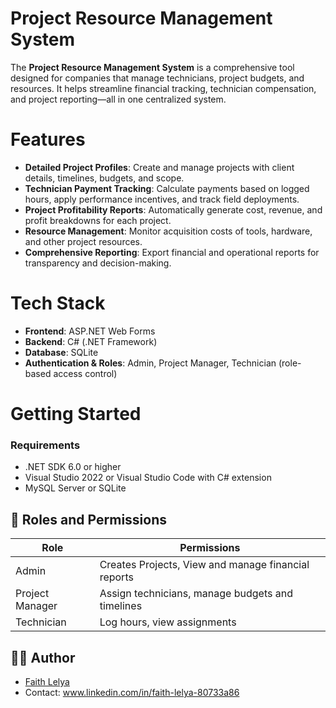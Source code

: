 # Project Resource Management System

The **Project Resource Management System** is a comprehensive tool designed for companies that manage technicians, project budgets, and resources. It helps streamline financial tracking, technician compensation, and project reporting—all in one centralized system. 

# Features

-  **Detailed Project Profiles**: Create and manage projects with client details, timelines, budgets, and scope.
-  **Technician Payment Tracking**: Calculate payments based on logged hours, apply performance incentives, and track field deployments.
-  **Project Profitability Reports**: Automatically generate cost, revenue, and profit breakdowns for each project.
-  **Resource Management**: Monitor acquisition costs of tools, hardware, and other project resources.
-  **Comprehensive Reporting**: Export financial and operational reports for transparency and decision-making.

# Tech Stack

- **Frontend**: ASP.NET Web Forms 
- **Backend**: C# (.NET Framework)
- **Database**: SQLite 
- **Authentication & Roles**: Admin, Project Manager, Technician (role-based access control)

# Getting Started

### Requirements
- .NET SDK 6.0 or higher
- Visual Studio 2022 or Visual Studio Code with C# extension
- MySQL Server or SQLite



## 👥 Roles and Permissions

| Role            | Permissions                                          |
| --------------- | ---------------------------------------------------- |
| Admin           | Creates Projects, View and manage financial reports  |
| Project Manager | Assign technicians, manage budgets and timelines     |
| Technician      | Log hours, view assignments                          |



## 🙋‍♀️ Author

* [Faith Lelya](https://github.com/FaithLelya)
* Contact: www.linkedin.com/in/faith-lelya-80733a86

